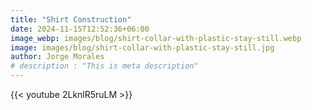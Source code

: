 ```yaml
---
title: "Shirt Construction"
date: 2024-11-15T12:52:36+06:00
image_webp: images/blog/shirt-collar-with-plastic-stay-still.webp
image: images/blog/shirt-collar-with-plastic-stay-still.jpg
author: Jorge Morales
# description : "This is meta description"
---
```


{{< youtube 2LknlR5ruLM >}}
